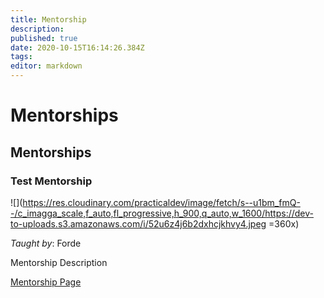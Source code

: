 ```yaml
---
title: Mentorship
description: 
published: true
date: 2020-10-15T16:14:26.384Z
tags: 
editor: markdown
---
```


# Mentorships

## Mentorships

### Test Mentorship

![](https://res.cloudinary.com/practicaldev/image/fetch/s--u1bm_fmQ--/c_imagga_scale,f_auto,fl_progressive,h_900,q_auto,w_1600/https://dev-to-uploads.s3.amazonaws.com/i/52u6z4j6b2dxhcjkhvy4.jpeg =360x)

*Taught by*: Forde

Mentorship Description

[Mentorship Page](/technology/mentorships/test-mentorship)
